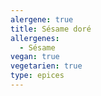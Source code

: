 ```yaml
---
alergene: true
title: Sésame doré
allergenes:
  - Sésame
vegan: true
vegetarien: true
type: epices
---
```


